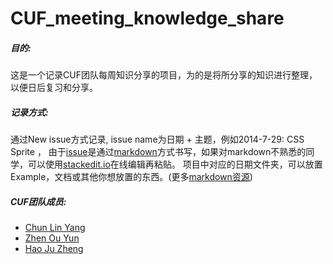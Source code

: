 CUF_meeting_knowledge_share
===========================

##### 目的:
这是一个记录CUF团队每周知识分享的项目，为的是将所分享的知识进行整理，以便日后复习和分享。


##### 记录方式:
通过New issue方式记录, issue name为日期 + 主题，例如2014-7-29: CSS Sprite ，
由于[issue][6]是通过[markdown][0]方式书写，如果对markdown不熟悉的同学，可以使用[stackedit.io][1]在线编辑再粘贴。
项目中对应的日期文件夹，可以放置Example，文档或其他你想放置的东西。(更多[markdown资源][5])

##### CUF团队成员:
- [Chun Lin Yang][4]
- [Zhen Ou Yun][2]
- [Hao Ju Zheng][3]

[0]:https://github.com/younghz/Markdown
[1]:https://stackedit.io/
[2]:https://github.com/zoyun
[3]:https://github.com/hjzheng
[4]:https://github.com/clyang82
[5]:http://jianshu.io/collection/BDu5F8
[6]:https://github.com/hjzheng/CUF_meeting_knowledge_share/issues